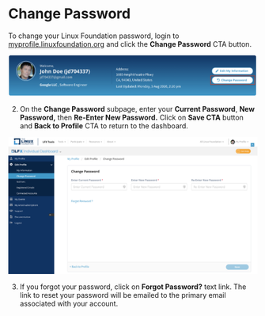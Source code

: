 # Change Password

To change your Linux Foundation password, login to [myprofile.linuxfoundation.org](https://myprofile.linuxfoundation.org/) and click the **Change Password** CTA button.

![](../.gitbook/assets/header-2%20%281%29.png)

2. On the **Change Password** subpage, enter your **Current Password**, **New Password,** then **Re-Enter New Password.** Click on **Save CTA** button and **Back to Profile** CTA to return to the dashboard.

![](../.gitbook/assets/change-password%20%282%29.png)

3. If you forgot your password, click on **Forgot Password?** text link. The link to reset your password will be emailed to the primary email associated with your account.

